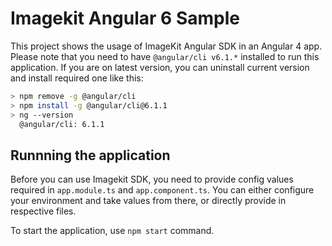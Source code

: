# Imagekit Angular 6 Sample

This project shows the usage of ImageKit Angular SDK in an Angular 4 app. Please note that you need to have `@angular/cli v6.1.*` installed to run this application. If you are on latest version, you can uninstall current version and install required one like this: 


```sh
> npm remove -g @angular/cli
> npm install -g @angular/cli@6.1.1
> ng --version
  @angular/cli: 6.1.1
```

## Runnning the application

Before you can use Imagekit SDK, you need to provide config values required in `app.module.ts` and `app.component.ts`. You can either configure your environment and take values from there, or directly provide in respective files.

To start the application, use `npm start` command.
